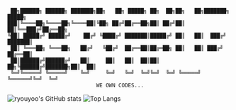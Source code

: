 
```
 ██╗██████╗ ██████╗ ███████╗██╗   ██╗ █████╗ ██╗  ██╗██╗   ██╗███████╗ █████╗ 
███║╚════██╗╚════██╗╚════██║╚██╗ ██╔╝██╔══██╗██║ ██╔╝██║   ██║╚══███╔╝██╔══██╗
╚██║ █████╔╝ █████╔╝    ██╔╝ ╚████╔╝ ███████║█████╔╝ ██║   ██║  ███╔╝ ███████║
 ██║ ╚═══██╗ ╚═══██╗   ██╔╝   ╚██╔╝  ██╔══██║██╔═██╗ ██║   ██║ ███╔╝  ██╔══██║
 ██║██████╔╝██████╔╝   ██║     ██║   ██║  ██║██║  ██╗╚██████╔╝███████╗██║  ██║
 ╚═╝╚═════╝ ╚═════╝    ╚═╝     ╚═╝   ╚═╝  ╚═╝╚═╝  ╚═╝ ╚═════╝ ╚══════╝╚═╝  ╚═╝ 
                            WE OWN CODES...
```


![ryouyoo's GitHub stats](https://github-readme-stats.vercel.app/api?username=ryouyoo&theme=dark) ![Top Langs](https://github-readme-stats.vercel.app/api/top-langs/?username=ryouyoo&theme=dark)
